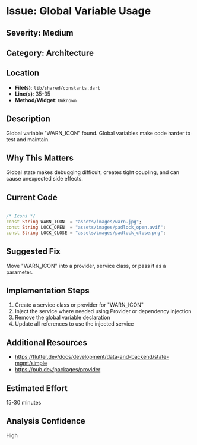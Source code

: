 # Issue: Global Variable Usage

## Severity: Medium

## Category: Architecture

## Location
- **File(s)**: `lib/shared/constants.dart`
- **Line(s)**: 35-35
- **Method/Widget**: `Unknown`

## Description
Global variable "WARN_ICON" found. Global variables make code harder to test and maintain.

## Why This Matters
Global state makes debugging difficult, creates tight coupling, and can cause unexpected side effects.

## Current Code
```dart

/* Icons */
const String WARN_ICON  = "assets/images/warn.jpg";
const String LOCK_OPEN  = "assets/images/padlock_open.avif";
const String LOCK_CLOSE = "assets/images/padlock_close.png";

```

## Suggested Fix
Move "WARN_ICON" into a provider, service class, or pass it as a parameter.

## Implementation Steps
1. Create a service class or provider for "WARN_ICON"
2. Inject the service where needed using Provider or dependency injection
3. Remove the global variable declaration
4. Update all references to use the injected service

## Additional Resources
- https://flutter.dev/docs/development/data-and-backend/state-mgmt/simple
- https://pub.dev/packages/provider

## Estimated Effort
15-30 minutes

## Analysis Confidence
High

